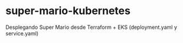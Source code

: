 # super-mario-kubernetes
Desplegando Super Mario desde Terraform + EKS (deployment.yaml y service.yaml)
